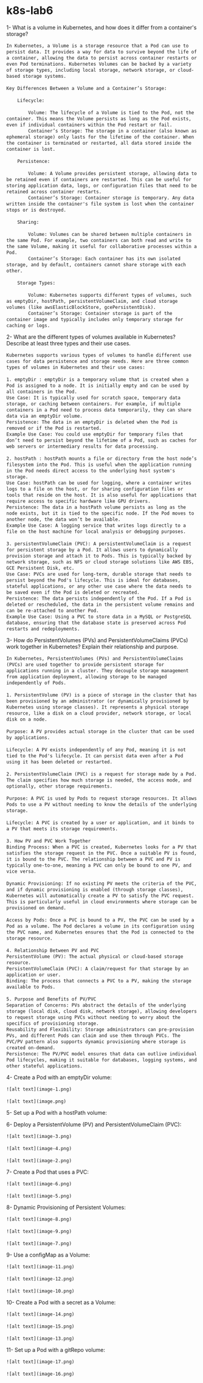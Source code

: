 # k8s-lab6

1- What is a volume in Kubernetes, and how does it differ from a container's storage?

    In Kubernetes, a Volume is a storage resource that a Pod can use to persist data. It provides a way for data to survive beyond the life of a container, allowing the data to persist across container restarts or even Pod terminations. Kubernetes Volumes can be backed by a variety of storage types, including local storage, network storage, or cloud-based storage systems.

    Key Differences Between a Volume and a Container’s Storage:

        Lifecycle:

            Volume: The lifecycle of a Volume is tied to the Pod, not the container. This means the Volume persists as long as the Pod exists, even if individual containers within the Pod restart or fail.
            Container’s Storage: The storage in a container (also known as ephemeral storage) only lasts for the lifetime of the container. When the container is terminated or restarted, all data stored inside the container is lost.

        Persistence:

            Volume: A Volume provides persistent storage, allowing data to be retained even if containers are restarted. This can be useful for storing application data, logs, or configuration files that need to be retained across container restarts.
            Container’s Storage: Container storage is temporary. Any data written inside the container's file system is lost when the container stops or is destroyed.

        Sharing:

            Volume: Volumes can be shared between multiple containers in the same Pod. For example, two containers can both read and write to the same Volume, making it useful for collaborative processes within a Pod.
            Container’s Storage: Each container has its own isolated storage, and by default, containers cannot share storage with each other.

        Storage Types:

            Volume: Kubernetes supports different types of volumes, such as emptyDir, hostPath, persistentVolumeClaim, and cloud storage volumes (like awsElasticBlockStore, gcePersistentDisk).
            Container’s Storage: Container storage is part of the container image and typically includes only temporary storage for caching or logs.

2- What are the different types of volumes available in Kubernetes? Describe at least three types and their use cases.

    Kubernetes supports various types of volumes to handle different use cases for data persistence and storage needs. Here are three common types of volumes in Kubernetes and their use cases:

    1. emptyDir : emptyDir is a temporary volume that is created when a Pod is assigned to a node. It is initially empty and can be used by all containers in the Pod.
    Use Case: It is typically used for scratch space, temporary data storage, or caching between containers. For example, if multiple containers in a Pod need to process data temporarily, they can share data via an emptyDir volume.
    Persistence: The data in an emptyDir is deleted when the Pod is removed or if the Pod is restarted.
    Example Use Case: You could use emptyDir for temporary files that don’t need to persist beyond the lifetime of a Pod, such as caches for web servers or intermediary results for data processing.

    2. hostPath : hostPath mounts a file or directory from the host node’s filesystem into the Pod. This is useful when the application running in the Pod needs direct access to the underlying host system's storage.
    Use Case: hostPath can be used for logging, where a container writes logs to a file on the host, or for sharing configuration files or tools that reside on the host. It is also useful for applications that require access to specific hardware like GPU drivers.
    Persistence: The data in a hostPath volume persists as long as the node exists, but it is tied to the specific node. If the Pod moves to another node, the data won’t be available.
    Example Use Case: A logging service that writes logs directly to a file on the host machine for local analysis or debugging purposes.

    3. persistentVolumeClaim (PVC): A persistentVolumeClaim is a request for persistent storage by a Pod. It allows users to dynamically provision storage and attach it to Pods. This is typically backed by network storage, such as NFS or cloud storage solutions like AWS EBS, GCE Persistent Disk, etc.
    Use Case: PVCs are used for long-term, durable storage that needs to persist beyond the Pod's lifecycle. This is ideal for databases, stateful applications, or any other use case where the data needs to be saved even if the Pod is deleted or recreated.
    Persistence: The data persists independently of the Pod. If a Pod is deleted or rescheduled, the data in the persistent volume remains and can be re-attached to another Pod.
    Example Use Case: Using a PVC to store data in a MySQL or PostgreSQL database, ensuring that the database state is preserved across Pod restarts and redeployments.

3- How do PersistentVolumes (PVs) and PersistentVolumeClaims (PVCs) work together in Kubernetes? Explain their relationship and purpose.

    In Kubernetes, PersistentVolumes (PVs) and PersistentVolumeClaims (PVCs) are used together to provide persistent storage for applications running in a cluster. They decouple storage management from application deployment, allowing storage to be managed independently of Pods.

    1. PersistentVolume (PV) is a piece of storage in the cluster that has been provisioned by an administrator (or dynamically provisioned by Kubernetes using storage classes). It represents a physical storage resource, like a disk on a cloud provider, network storage, or local disk on a node.

    Purpose: A PV provides actual storage in the cluster that can be used by applications.

    Lifecycle: A PV exists independently of any Pod, meaning it is not tied to the Pod's lifecycle. It can persist data even after a Pod using it has been deleted or restarted.

    2. PersistentVolumeClaim (PVC) is a request for storage made by a Pod. The claim specifies how much storage is needed, the access mode, and optionally, other storage requirements.

    Purpose: A PVC is used by Pods to request storage resources. It allows Pods to use a PV without needing to know the details of the underlying storage.

    Lifecycle: A PVC is created by a user or application, and it binds to a PV that meets its storage requirements.

    3. How PV and PVC Work Together
    Binding Process: When a PVC is created, Kubernetes looks for a PV that satisfies the storage request in the PVC. Once a suitable PV is found, it is bound to the PVC. The relationship between a PVC and PV is typically one-to-one, meaning a PVC can only be bound to one PV, and vice versa.

    Dynamic Provisioning: If no existing PV meets the criteria of the PVC, and if dynamic provisioning is enabled (through storage classes), Kubernetes will automatically create a PV to satisfy the PVC request. This is particularly useful in cloud environments where storage can be provisioned on demand.

    Access by Pods: Once a PVC is bound to a PV, the PVC can be used by a Pod as a volume. The Pod declares a volume in its configuration using the PVC name, and Kubernetes ensures that the Pod is connected to the storage resource.

    4. Relationship Between PV and PVC
    PersistentVolume (PV): The actual physical or cloud-based storage resource.
    PersistentVolumeClaim (PVC): A claim/request for that storage by an application or user.
    Binding: The process that connects a PVC to a PV, making the storage available to Pods.

    5. Purpose and Benefits of PV/PVC
    Separation of Concerns: PVs abstract the details of the underlying storage (local disk, cloud disk, network storage), allowing developers to request storage using PVCs without needing to worry about the specifics of provisioning storage.
    Reusability and Flexibility: Storage administrators can pre-provision PVs, and different Pods can claim and use them through PVCs. The PVC/PV pattern also supports dynamic provisioning where storage is created on-demand.
    Persistence: The PV/PVC model ensures that data can outlive individual Pod lifecycles, making it suitable for databases, logging systems, and other stateful applications.


4- Create a Pod with an emptyDir volume:

    ![alt text](image-1.png)

    ![alt text](image.png)

5- Set up a Pod with a hostPath volume:

    

6- Deploy a PersistentVolume (PV) and PersistentVolumeClaim (PVC):

    ![alt text](image-3.png)

    ![alt text](image-4.png)

    ![alt text](image-2.png)


7- Create a Pod that uses a PVC:

    ![alt text](image-6.png)

    ![alt text](image-5.png)


8- Dynamic Provisioning of Persistent Volumes:

    ![alt text](image-8.png)

    ![alt text](image-9.png)

    ![alt text](image-7.png)


9- Use a configMap as a Volume:

    ![alt text](image-11.png)

    ![alt text](image-12.png)

    ![alt text](image-10.png)


10- Create a Pod with a secret as a Volume:

    ![alt text](image-14.png)

    ![alt text](image-15.png)

    ![alt text](image-13.png)


11- Set up a Pod with a gitRepo volume:

    ![alt text](image-17.png)
    
    ![alt text](image-16.png)
